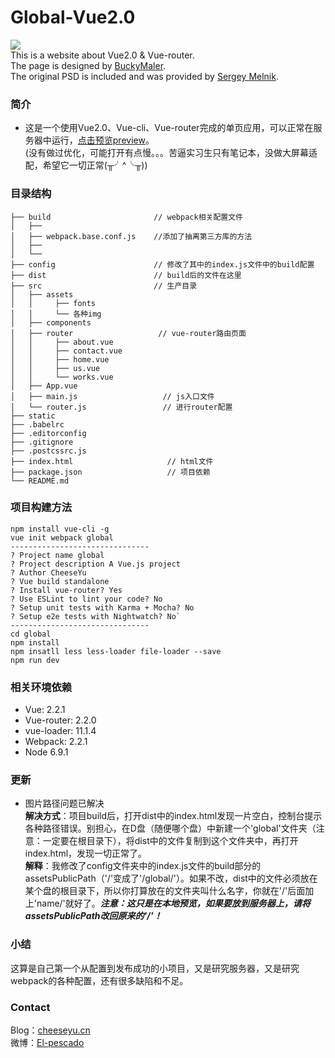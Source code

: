 # Global-Vue2.0
![](https://github.com/Cheese-Yu/Global-Vue2.0/raw/master/r1.png)
</br>
This is a website about Vue2.0 & Vue-router.</br>
The page is designed by [BuckyMaler](https://github.com/BuckyMaler/global).</br>
The original PSD is included and was provided by [Sergey Melnik](https://www.behance.net/SergeyMelnik).
### 简介
* 这是一个使用Vue2.0、Vue-cli、Vue-router完成的单页应用，可以正常在服务器中运行，[点击预览preview](http://www.cheeseyu.tk/)。</br>
(没有做过优化，可能打开有点慢。。。苦逼实习生只有笔记本，没做大屏幕适配，希望它一切正常(╥╯^╰╥))
### 目录结构
    ├── build                       // webpack相关配置文件
    │   ├── 
    │   ├── webpack.base.conf.js    //添加了抽离第三方库的方法           
    │   ├──         
    │   └── 
    ├── config                      // 修改了其中的index.js文件中的build配置
    ├── dist                        // build后的文件在这里
    ├── src                         // 生产目录
    │   ├── assets
    │   │     ├── fonts
    │   │     └── 各种img 
    │   ├── components
    │   ├── router                   // vue-router路由页面
    │   │     ├── about.vue
    │   │     ├── contact.vue
    │   │     ├── home.vue
    │   │     ├── us.vue
    │   │     └── works.vue
    │   ├── App.vue
    │   ├── main.js                   // js入口文件
    │   └── router.js                 // 进行router配置
    ├── static
    ├── .babelrc
    ├── .editorconfig
    ├── .gitignore
    ├── .postcssrc.js
    ├── index.html                     // html文件
    ├── package.json                   // 项目依赖
    └── README.md
### 项目构建方法
    npm install vue-cli -g
    vue init webpack global
    -------------------------------
    ? Project name global
    ? Project description A Vue.js project
    ? Author CheeseYu
    ? Vue build standalone
    ? Install vue-router? Yes
    ? Use ESLint to lint your code? No
    ? Setup unit tests with Karma + Mocha? No
    ? Setup e2e tests with Nightwatch? No`
    -------------------------------
    cd global
    npm install
    npm insatll less less-loader file-loader --save
    npm run dev
### 相关环境依赖
* Vue: 2.2.1
* Vue-router: 2.2.0
* vue-loader: 11.1.4
* Webpack: 2.2.1
* Node 6.9.1
### 更新
* 图片路径问题已解决</br>
**解决方式**：项目build后，打开dist中的index.html发现一片空白，控制台提示各种路径错误。别担心，在D盘（随便哪个盘）中新建一个'global'文件夹（注意：一定要在根目录下），将dist中的文件复制到这个文件夹中，再打开index.html，发现一切正常了。<br/>
**解释**：我修改了config文件夹中的index.js文件的build部分的assetsPublicPath（'/'变成了'/global/'）。如果不改，dist中的文件必须放在某个盘的根目录下，所以你打算放在的文件夹叫什么名字，你就在'/'后面加上'name/'就好了。***注意：这只是在本地预览，如果要放到服务器上，请将assetsPublicPath改回原来的'/'！***
### 小结
这算是自己第一个从配置到发布成功的小项目，又是研究服务器，又是研究webpack的各种配置，还有很多缺陷和不足。
### Contact
Blog：[cheeseyu.cn](http://cheeseyu.cn)</br>
微博：[El-pescado](http://weibo.com/u/5146043042?refer_flag=1001030101_&is_all=1)
